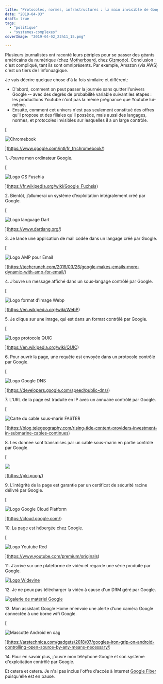 ```yaml
---
title: "Protocoles, normes, infrastructures : la main invisible de Google"
date: "2019-04-03"
draft: true
tags:
  - "politique"
  - "systemes-complexes"
coverImage: "2019-04-02_22h11_15.png"

---
```


Plusieurs journalistes ont raconté leurs périples pour se passer des géants américains du numérique (chez [Motherboard](https://motherboard.vice.com/en_us/article/ev3qw7/how-to-quit-apple-microsoft-google-facebook-amazon), chez [Gizmodo](https://gizmodo.com/i-cut-the-big-five-tech-giants-from-my-life-it-was-hel-1831304194)). Conclusion : c'est compliqué, tant ils sont omniprésents. Par exemple, Amazon (via AWS) c'est un tiers de l'infonuagique.

Je vais décrire quelque chose d'à la fois similaire et différent:

- D'abord, comment on peut passer la journée sans quitter l'univers Google -- avec des degrés de probabilité variable suivant les étapes : les productions Youtube n'ont pas la même prégnance que Youtube lui-même.
- Ensuite, comment cet univers n'est pas seulement constitué des offres qu'il propose et des filiales qu'il possède, mais aussi des langages, normes, et protocoles invisibles sur lesquelles il a un large contrôle.

[

![Chromebook](/assets/images/Chromebook-HP-x2-12-f000nf-12-3-Tactile-e1553702398142.jpg)

](https://www.google.com/intl/fr_fr/chromebook/)

1\. J’ouvre mon ordinateur Google.

[

![Logo OS Fuschia](/assets/images/1920px-Google_fuchsia3.svg_-e1553702339879.png)

](https://fr.wikipedia.org/wiki/Google_Fuchsia)

2\. Bientôt, j’allumerai un système d’exploitation intégralement créé par Google.

[

![Logo language Dart](/assets/images/320px-Dart_programming_language_logo.svg_.png)

](https://www.dartlang.org/)

3\. Je lance une application de mail codée dans un langage créé par Google.

[

![Logo AMP pour Email](/assets/images/2019-03-26_23h55_44-e1553702617226.png)

](https://techcrunch.com/2019/03/26/google-makes-emails-more-dynamic-with-amp-for-email/)

4\. J’ouvre un message affiché dans un sous‐langage contrôlé par Google.

[

![Logo format d'image Webp](/assets/images/Webp-logo-wordmark.svg_-e1553702658598-1.png)

](https://en.wikipedia.org/wiki/WebP)

5\. Je clique sur une image, qui est dans un format contrôlé par Google.

[

![Logo protocole QUIC](/assets/images/QUIC-1-e1553702580328.png)

](https://en.wikipedia.org/wiki/QUIC)

6\. Pour ouvrir la page, une requête est envoyée dans un protocole contrôlé par Google.

[

![Logo Google DNS](/assets/images/Google-Public-DNS2-1-e1553705419878.png)

](https://developers.google.com/speed/public-dns/)

7\. L’URL de la page est traduite en IP avec un annuaire contrôlé par Google.

[

![Carte du cable sous-marin FASTER](/assets/images/2019-04-07_17h33_42.png)

](https://blog.telegeography.com/rising-tide-content-providers-investment-in-submarine-cables-continues)

8\. Les donnée sont transmises par un cable sous-marin en partie contrôlé par Google.

[

![](/assets/images/2019-03-27_17h08_12-1.png)

](https://pki.goog/)

9\. L’intégrité de la page est garantie par un certificat de sécurité racine délivré par Google.

[

![Logo Google Cloud Platform](/assets/images/2019-03-27_14h25_35-1-e1553702092704.png)

](https://cloud.google.com/)

10\. La page est hébergée chez Google.

[

![Logo Youtube Red](/assets/images/YouTubeRedOSLogo-1-e1553702148606.png)

](https://www.youtube.com/premium/originals)

11\. J’arrive sur une plateforme de vidéo et regarde une série produite par Google.

[![Logo Widevine](/assets/images/widevine.png)](https://en.wikipedia.org/wiki/Widevine)

12\. Je ne peux pas télécharger la vidéo à cause d'un DRM géré par Google.

[![galerie de matériel Google](/assets/images/2019-04-02_22h11_15.png)](https://store.google.com/)

13\. Mon assistant Google Home m'envoie une alerte d'une caméra Google connectée à une borne wifi Google.

[

![Mascotte Android en cag](/assets/images/android-lockup1.jpg)

](https://arstechnica.com/gadgets/2018/07/googles-iron-grip-on-android-controlling-open-source-by-any-means-necessary/)

14\. Pour en savoir plus, j'ouvre mon téléphone Google et son système d'exploitation contrôlé par Google.

Et cetera et cetera. Je n'ai pas inclus l'offre d'accès à Internet [Google Fiber](https://en.wikipedia.org/wiki/Google_Fiber) puisqu'elle est en pause.
